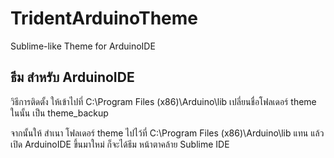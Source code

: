 # TridentArduinoTheme
Sublime-like Theme for ArduinoIDE


ธีม สำหรับ ArduinoIDE
-------------------

วิธีการติดตั้ง 
ให้เข้าไปที่ C:\Program Files (x86)\Arduino\lib
เปลี่ยนชื่อโฟลเดอร์ theme ในนั้น เป็น theme_backup

จากนั้นให้ สำเนา โฟลเดอร์ theme
ไปไว้ที่ C:\Program Files (x86)\Arduino\lib แทน
แล้วเปิด ArduinoIDE ขึ้นมาใหม่
ก็จะได้ธีม หน้าตาคล้าย Sublime IDE

